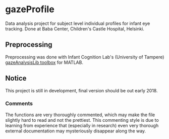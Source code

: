 # gazeProfile

Data analysis project for subject level individual profiles for infant eye tracking.
Done at Baba Center, Children's Castle Hospital, Helsinki.

## Preprocessing
Preprocessing was done with Infant Cognition Lab's (University of Tampere) [gazeAnalysisLib toolbox](http://www.uta.fi/med/icl/methods/gazeanalysislib.html) for MATLAB.

## Notice
This project is still in development, final version should be out early 2018.

### Comments
The functions are very thoroughly commented, which may make the file slightly hard to read and not the prettiest. This commenting style is due to learning from experience that (especially in research) even very thorough external documentation may mysteriously disappear along the way.
